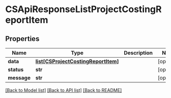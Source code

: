 # CSApiResponseListProjectCostingReportItem

## Properties
Name | Type | Description | Notes
------------ | ------------- | ------------- | -------------
**data** | [**list[CSProjectCostingReportItem]**](CSProjectCostingReportItem.md) |  | [optional] 
**status** | **str** |  | [optional] 
**message** | **str** |  | [optional] 

[[Back to Model list]](../README.md#documentation-for-models) [[Back to API list]](../README.md#documentation-for-api-endpoints) [[Back to README]](../README.md)


